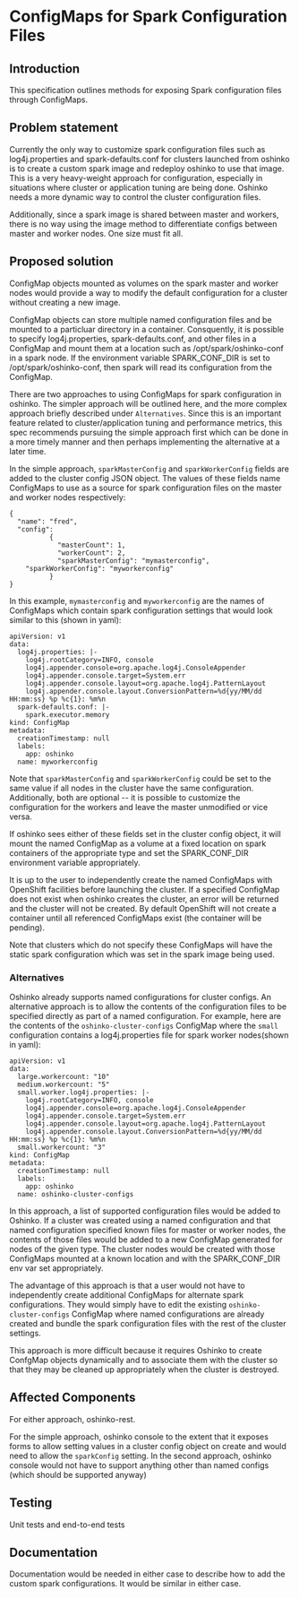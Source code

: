 # ConfigMaps for Spark Configuration Files

## Introduction

This specification outlines methods for exposing Spark configuration
files through ConfigMaps.

## Problem statement

Currently the only way to customize spark configuration files such
as log4j.properties and spark-defaults.conf for clusters
launched from oshinko is to create a custom spark image and redeploy
oshinko to use that image. This is a very heavy-weight approach for
configuration, especially in situations where cluster or application
tuning are being done. Oshinko needs a more dynamic way to control
the cluster configuration files.

Additionally, since a spark image is shared between master and workers,
there is no way using the image method to differentiate configs between
master and worker nodes. One size must fit all.

## Proposed solution

ConfigMap objects mounted as volumes on the spark master and worker
nodes would provide a way to modify the default configuration for
a cluster without creating a new image.

ConfigMap objects can store multiple named configuration files and
be mounted to a particluar directory in a container. Consquently, it
is possible to specify log4j.properties, spark-defaults.conf, and other
files in a ConfigMap and mount them at a location such as /opt/spark/oshinko-conf
in a spark node.  If the environment variable SPARK_CONF_DIR is set
to /opt/spark/oshinko-conf, then spark will read its configuration from
the ConfigMap.

There are two approaches to using ConfigMaps for spark configuration
in oshinko.  The simpler approach will be outlined here, and the more
complex approach briefly described under `Alternatives`. Since this is
an important feature related to cluster/application tuning and performance
metrics, this spec recommends pursuing the simple approach first which can
be done in a more timely manner and then perhaps implementing the alternative
at a later time.

In the simple approach, `sparkMasterConfig` and `sparkWorkerConfig` fields
are added to the cluster config JSON object. The values of these fields name
ConfigMaps to use as a source for spark configuration files on the master
and worker nodes respectively:

    {
      "name": "fred",
      "config":
              {
                "masterCount": 1,
                "workerCount": 2,
                "sparkMasterConfig": "mymasterconfig",
		"sparkWorkerConfig": "myworkerconfig"
              }
    }

In this example, `mymasterconfig` and `myworkerconfig` are the
names of ConfigMaps which contain spark configuration settings that
would look similar to this (shown in yaml):

    apiVersion: v1
    data:
      log4j.properties: |-
        log4j.rootCategory=INFO, console
        log4j.appender.console=org.apache.log4j.ConsoleAppender
        log4j.appender.console.target=System.err
        log4j.appender.console.layout=org.apache.log4j.PatternLayout
        log4j.appender.console.layout.ConversionPattern=%d{yy/MM/dd HH:mm:ss} %p %c{1}: %m%n
      spark-defaults.conf: |-
        spark.executor.memory
    kind: ConfigMap
    metadata:
      creationTimestamp: null
      labels:
        app: oshinko
      name: myworkerconfig

Note that `sparkMasterConfig` and `sparkWorkerConfig` could be set to
the same value if all nodes in the cluster have the same configuration.
Additionally, both are optional -- it is possible to customize the
configuration for the workers and leave the master unmodified or
vice versa.

If oshinko sees either of these fields set in the cluster config
object, it will mount the named ConfigMap as a volume at a fixed
location on spark containers of the appropriate type and set
the SPARK_CONF_DIR environment variable appropriately.

It is up to the user to independently create the named ConfigMaps
with OpenShift facilities before launching the cluster. If a
specified ConfigMap does not exist when oshinko creates the cluster,
an error will be returned and the cluster will not be created. By
default OpenShift will not create a container until all referenced
ConfigMaps exist (the container will be pending).

Note that clusters which do not specify these ConfigMaps will have the
static spark configuration which was set in the spark image being
used.

### Alternatives

Oshinko already supports named configurations for cluster configs.
An alternative approach is to allow the contents of the configuration
files to be specified directly as part of a named configuration. For
example, here are the contents of the `oshinko-cluster-configs` ConfigMap
where the `small` configuration contains a log4j.properties file for
spark worker nodes(shown in yaml):

    apiVersion: v1
    data:
      large.workercount: "10"
      medium.workercount: "5"
      small.worker.log4j.properties: |-
        log4j.rootCategory=INFO, console
        log4j.appender.console=org.apache.log4j.ConsoleAppender
        log4j.appender.console.target=System.err
        log4j.appender.console.layout=org.apache.log4j.PatternLayout
        log4j.appender.console.layout.ConversionPattern=%d{yy/MM/dd HH:mm:ss} %p %c{1}: %m%n
      small.workercount: "3"
    kind: ConfigMap
    metadata:
      creationTimestamp: null
      labels:
        app: oshinko
      name: oshinko-cluster-configs

In this approach, a list of supported configuration files would be added to
Oshinko. If a cluster was created using a named configuration and that
named configuration specified known files for master or worker nodes,
the contents of those files would be added to a new ConfigMap generated
for nodes of the given type. The cluster nodes would be created with those
ConfigMaps mounted at a known location and with the SPARK_CONF_DIR env var set
appropriately.

The advantage of this approach is that a user would not have to independently
create additional ConfigMaps for alternate spark configurations. They would
simply have to edit the existing `oshinko-cluster-configs` ConfigMap where
named configurations are already created and bundle the spark configuration
files with the rest of the cluster settings.

This approach is more difficult because it requires Oshinko to create
ConfgMap objects dynamically and to associate them with the cluster so that
they may be cleaned up appropriately when the cluster is destroyed.

## Affected Components

For either approach, oshinko-rest.

For the simple approach, oshinko console to the extent that it exposes
forms to allow setting values in a cluster config object on create and
would need to allow the `sparkConfig` setting. In the second approach,
oshinko console would not have to support anything other than named configs
(which should be supported anyway)

## Testing

Unit tests and end-to-end tests

## Documentation

Documentation would be needed in either case to describe how to
add the custom spark configurations. It would be similar in either
case.

